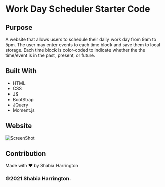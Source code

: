 # Work Day Scheduler Starter Code

## Purpose
A website that allows users to schedule their daily work day from 9am to 5pm. The user may enter events to each time block and save them to local storage. Each time block is color-coded to indicate whether the the time/event is in the past, present, or future. 

## Built With
* HTML
* CSS
* JS
* BootStrap
* JQuery
* Moment.js

## Website



![ScreenShot](/assets/images/)

## Contribution
Made with ❤️ by Shabia Harrington

### ©️2021 Shabia Harrington.
